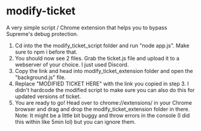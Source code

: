 # modify-ticket
 A very simple script / Chrome extension that helps you to bypass Supreme's debug protection.
1. Cd into the the modify_ticket_script folder and run "node app.js". Make sure to npm i before that.
2. You should now see 2 files. Grab the ticket.js file and upload it to a webserver of your choice. I just used Discord.
3. Copy the link and head into modify_ticket_extension folder and open the "background.js" file.
4. Replace "MODIFIED TICKET HERE" with the link you copied in step 3. I didn't hardcode the modified script to make sure you can also do this for updated versions of ticket.
5. You are ready to go! Head over to chrome://extensions/ in your Chrome browser and drag and drop the modify_ticket_extension folder in there.
Note: It might be a little bit buggy and throw errors in the console (I did this within like 5min lol) but you can ignore them. 
